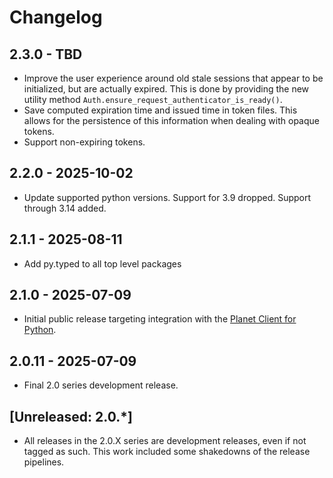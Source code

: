 # Changelog

## 2.3.0 - TBD
- Improve the user experience around old stale sessions that appear to be
  initialized, but are actually expired.  This is done by providing the new
  utility method `Auth.ensure_request_authenticator_is_ready()`.
- Save computed expiration time and issued time in token files. This allows
  for the persistence of this information when dealing with opaque tokens.
- Support non-expiring tokens.

## 2.2.0 - 2025-10-02
- Update supported python versions.
  Support for 3.9 dropped.  Support through 3.14 added.

## 2.1.1 - 2025-08-11
- Add py.typed to all top level packages

## 2.1.0 - 2025-07-09
- Initial public release targeting integration with the
  [Planet Client for Python](https://github.com/planetlabs/planet-client-python).

## 2.0.11 - 2025-07-09
- Final 2.0 series development release.

## [Unreleased: 2.0.*]
- All releases in the 2.0.X series are development releases, even if not
  tagged as such. This work included some shakedowns of the release pipelines.

